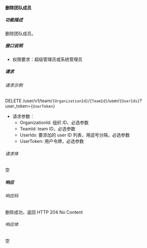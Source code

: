 #### 删除团队成员

##### 功能描述

删除团队成员。

##### 接口说明

- 权限要求：超级管理员或系统管理员

##### 请求

###### 请求示例
DELETE /user/v1/team/`{OrganizationId}`/`{TeamId}`/user/`{UserIds}`?user_token=`{UserToken}`

- 请求参数：
  - OrganizationId: 组织 ID，必选参数
  - TeamId: team ID，必选参数
  - UserIds: 要添加的 user ID 列表，用逗号分隔，必选参数
  - UserToken: 用户令牌，必选参数
###### 请求体

空

##### 响应

###### 响应码

删除成功，返回 HTTP 204 No Content

###### 响应体
空
